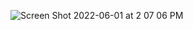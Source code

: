 ![Screen Shot 2022-06-01 at 2 07 06 PM](https://user-images.githubusercontent.com/90982480/172017801-7cb8956d-523e-4d4d-80ea-cb46927b1bda.png)
